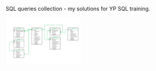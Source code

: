 SQL queries collection - my solutions for YP SQL training. 

<img src="https://github.com/Iskanderrus/SQL/blob/main/YP_queries/imgs/db_scheme.png" width="200">

